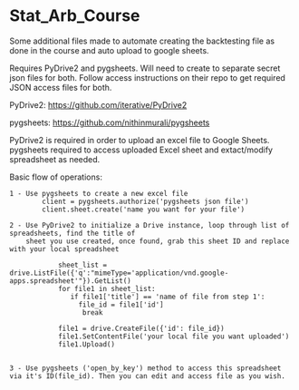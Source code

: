 # Stat_Arb_Course
Some additional files made to automate creating the backtesting file as done in the course and auto upload to google sheets.

Requires PyDrive2 and pygsheets. Will need to create to separate secret json files for both. Follow access instructions on their repo to get required JSON access files for both.

PyDrive2:
https://github.com/iterative/PyDrive2

pygsheets:
https://github.com/nithinmurali/pygsheets

PyDrive2 is required in order to upload an excel file to Google Sheets.
pygsheets required to access uploaded Excel sheet and extact/modify spreadsheet as needed.

Basic flow of operations:


    1 - Use pygsheets to create a new excel file
            client = pygsheets.authorize('pygsheets json file')
            client.sheet.create('name you want for your file') 
            
    2 - Use PyDrive2 to initialize a Drive instance, loop through list of spreadsheets, find the title of 
        sheet you use created, once found, grab this sheet ID and replace with your local spreadsheet
        
                sheet_list = drive.ListFile({'q':"mimeType='application/vnd.google-apps.spreadsheet'"}).GetList()
                for file1 in sheet_list:
                   if file1['title'] == 'name of file from step 1':
                     file_id = file1['id']
                      break
                      
                file1 = drive.CreateFile({'id': file_id})
                file1.SetContentFile('your local file you want uploaded')
                file1.Upload()
  
    
    3 - Use pygsheets ('open_by_key') method to access this spreadsheet via it's ID(file_id). Then you can edit and access file as you wish.
    
    
